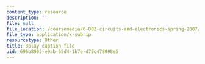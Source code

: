 ```yaml
---
content_type: resource
description: ''
file: null
file_location: /coursemedia/6-002-circuits-and-electronics-spring-2007/696b8905e9ab65d41b7ed75c478998e5_wNuBD4PYWvs.srt
file_type: application/x-subrip
resourcetype: Other
title: 3play caption file
uid: 696b8905-e9ab-65d4-1b7e-d75c478998e5
---
```

